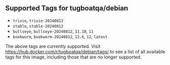 ## Supported Tags for tugboatqa/debian

* `trixie`, `trixie-20240812`
* `stable`, `stable-20240812`
* `bullseye`, `bullseye-20240812`, `11.10`, `11`
* `bookworm`, `bookworm-20240812`, `12.6`, `12`, `latest`

The above tags are currently supported. Visit https://hub.docker.com/r/tugboatqa/debian/tags/ to see a list of all available tags for this image, including those that are no longer supported.
